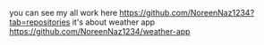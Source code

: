 you can see my all work here https://github.com/NoreenNaz1234?tab=repositories 
it's about weather app https://github.com/NoreenNaz1234/weather-app
